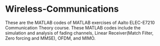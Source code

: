 # Wireless-Communications
These are the MATLAB codes of MATLAB exercises of Aalto ELEC-E7210 Communication Theory course.
These MATLAB codes include the simulation and analysis of fading channels, Linear Receiver(Match Filter, Zero forcing and MMSE), OFDM, and MIMO.
